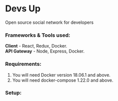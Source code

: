 # Devs Up

Open source social network for developers

### Frameworks & Tools used:

**Client** - React, Redux, Docker.  
**API Gateway** - Node, Express, Docker.

### Requirements:

1. You will need Docker version 18.06.1 and above.
2. You will need docker-compose 1.22.0 and above.

### Setup:
